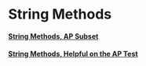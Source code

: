 # String Methods

#### [String Methods, AP Subset](/string-methods.md)

#### [String Methods, Helpful on the AP Test](/string-methods-helpful-on-the-ap-test.md)



